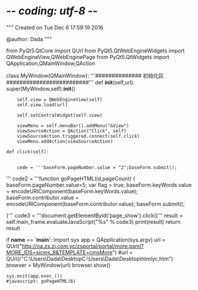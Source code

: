 # -*- coding: utf-8 -*-
"""
Created on Tue Dec  6 17:59:19 2016

@author: Dada
"""

from PyQt5.QtCore import QUrl
from PyQt5.QtWebEngineWidgets import QWebEngineView,QWebEnginePage
from PyQt5.QtWidgets import QApplication,QMainWindow,QAction

class MyWindow(QMainWindow):
    '''##############      初始化区            #########################'''
    def __init__(self,url):
        super(MyWindow,self).__init__()
        
        
        self.view = QWebEngineView(self)
        self.view.load(url) 
        
        self.setCentralWidget(self.view)
        
        viewMenu = self.menuBar().addMenu("&View")
        viewSourceAction = QAction("Click", self)
        viewSourceAction.triggered.connect(self.click)  
        viewMenu.addAction(viewSourceAction)
        
    def click(self):


        cede = '''baseForm.pageNumber.value = "2";baseForm.submit();
 '''
        code2 = '''function goPageHTML(id,pageCount)
{	    baseForm.pageNumber.value=5;
		var flag = true;
		baseForm.keyWords.value = encodeURIComponent(baseForm.keyWords.value);
		baseForm.contributor.value = encodeURIComponent(baseForm.contributor.value);
		baseForm.submit();

}'''
        code3 = '''document.getElementById('page_show').click()'''
        result = self.main_frame.evaluateJavaScript("%s" % code3)
        print(result)
        return result
        
if __name__ == '__main__':
    import sys
    app = QApplication(sys.argv)
    url = QUrl("http://oa.zs.zj.com.yc/zsportal/portal/more.psml?MORE_IDS=sjcms_8&TEMPLATE=cmsMore")
    #url = QUrl(r"C:\Users\Dada\DesktopC:\Users\Dada\Desktop\htmlyc.htm")
    browser = MyWindow(url)
    browser.show()
    
    sys.exit(app.exec_())
    #javascript: goPageHTML(6)
